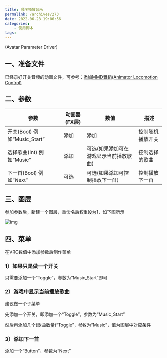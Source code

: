 ```yaml
---
title: 顺序播放音乐
permalink: /archives/273
date: 2022-06-28 19:06:56
categories:
    - 使用脚本
tags:
---
```


(Avatar Parameter Driver)

## 一、准备文件

已经录好开关音频的动画文件，可参考：[添加MMD舞蹈(Animator Locomotion Control)](/archives/140)

## 二、参数

| 参数                         | 动画器(FX层) | 数值                                   | 描述             |
| ---------------------------- | ------------ | -------------------------------------- | ---------------- |
| 开关(Bool) 例如“Music_Start” | 添加         | 添加                                   | 控制随机播放开关 |
| 选择歌曲(Int) 例如”Music”    | 添加         | 可选(如果添加可在游戏显示当前播放歌曲) | 控制选择的歌曲   |
| 下一首(Bool) 例如“Next”      | 可选         | 可选(如果添加可控制播放下一首)         | 控制播放下一首   |

## 三、图层

参加参数后，新建一个图层，重命名后权重设为1，如下图所示

![img](https://jsd.cdn.zzko.cn/gh/yexca/picx-images-hosting@master/2022-VRChat/06-顺序播放音乐/顺序播放音乐.6da5laejoag0.webp)

## 四、菜单

在VRC数值中添加参数后制作菜单

### 1）如果只是做一个开关

只需要添加一个“Toggle”，参数为“Music_Start”即可

### 2）游戏中显示当前播放歌曲

建议做一个子菜单

先添加一个开关，即添加一个“Toggle”，参数为“Music_Start”

然后再添加几个(歌曲数量)“Toggle”，参数为“Music”，值为图层中对应条件

### 3）添加下一首

添加一个“Button”，参数为“Next”